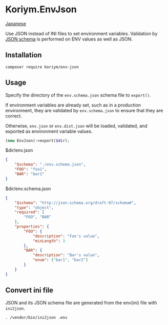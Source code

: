 # Koriym.EnvJson

[Japanese](./README.ja.md)

Use JSON instead of INI files to set environment variables.
Validation by [JSON schema](https://json-schema.org/) is performed on ENV values as well as JSON.

## Installation

    composer require koriym/env-json

## Usage

Specify the directory of the `env.schema.json` schema file to `export()`.

If environment variables are already set, such as in a production environment, they are validated by `env.schema.json` to ensure that they are correct.

Otherwise, `env.json` or `env.dist.json` will be loaded, validated, and exported as environment variable values.


```php
(new EnvJson)->export($dir);
```

$dir/env.json

```json
{
    "$schema": "./env.schema.json",
    "FOO": "foo1",
    "BAR": "bar1"
}
```

$dir/env.schema.json

```json
{
    "$schema": "http://json-schema.org/draft-07/schema#",
    "type": "object",
    "required": [
        "FOO", "BAR"
    ],
    "properties": {
        "FOO": {
            "description": "Foo's value",
            "minLength": 3
        },
        "BAR": {
            "description": "Bar's value",
            "enum": ["bar1", "bar2"]
        }
    }
}
```

## Convert ini file

JSON and its JSON schema file are generated from the env(ini) file with `ini2json`.

```
. /vendor/bin/ini2json .env
```
